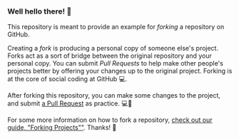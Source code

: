### Well hello there! 🤙

This repository is meant to provide an example for *forking* a repository on GitHub.

Creating a *fork* is producing a personal copy of someone else's project. Forks act as a sort of bridge between the original repository and your personal copy. You can submit *Pull Requests* to help make other people's projects better by offering your changes up to the original project. Forking is at the core of social coding at GitHub 💻.

After forking this repository, you can make some changes to the project, and submit [a Pull Request](https://github.com/octocat/Spoon-Knife/pulls) as practice. 💻🌌

For some more information on how to fork a repository, [check out our guide, "Forking Projects""](http://guides.github.com/overviews/forking/). Thanks! :sparkling_heart:
